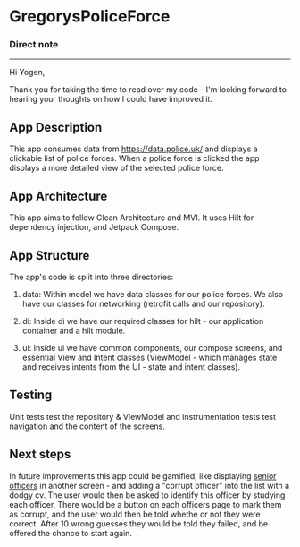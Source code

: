 # GregorysPoliceForce

### Direct note
----------
Hi Yogen,

Thank you for taking the time to read over my code - I'm looking forward to hearing your thoughts on how I could have improved it.

## App Description
This app consumes data from https://data.police.uk/ and displays a clickable list of police forces.
When a police force is clicked the app displays a more detailed view of the selected police force.

## App Architecture
This app aims to follow Clean Architecture and MVI. It uses Hilt for dependency injection, and Jetpack Compose.

## App Structure
The app's code is split into three directories:

1. data:
Within model we have data classes for our police forces.
We also have our classes for networking (retrofit calls and our repository).

2. di:
Inside di we have our required classes for hilt - our application container and a hilt module.

3. ui:
Inside ui we have common components, our compose screens, and essential View and Intent classes (ViewModel - which manages state and receives intents from the UI - state and intent classes).

## Testing
Unit tests test the repository & ViewModel and instrumentation tests test navigation and the content of the screens.

## Next steps
In future improvements this app could be gamified, like displaying [senior officers](https://data.police.uk/docs/method/senior-officers/) in another screen - and adding a "corrupt officer" into the list with a dodgy cv. 
The user would then be asked to identify this officer by studying each officer. There would be a button on each officers page to mark them as corrupt, and the user would then be told whethe or not they were correct. After 10 wrong guesses they would be told they failed, and be offered the chance to start again.
